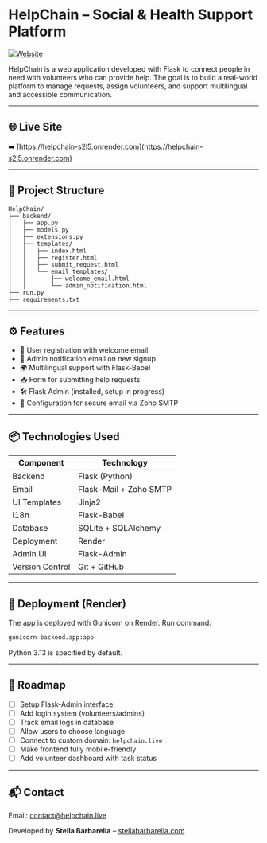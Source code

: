 # HelpChain – Social & Health Support Platform

[![Website](https://img.shields.io/badge/Live%20Demo-helpchain.live-green)](https://helpchain-s2l5.onrender.com)

HelpChain is a web application developed with Flask to connect people in need with volunteers who can provide help. The goal is to build a real-world platform to manage requests, assign volunteers, and support multilingual and accessible communication.

---

## 🌐 Live Site
➡️ [https://helpchain-s2l5.onrender.com](https://helpchain-s2l5.onrender.com)

---

## 📁 Project Structure
```
HelpChain/
├── backend/
│   ├── app.py
│   ├── models.py
│   ├── extensions.py
│   ├── templates/
│   │   ├── index.html
│   │   ├── register.html
│   │   ├── submit_request.html
│   │   └── email_templates/
│   │       ├── welcome_email.html
│   │       └── admin_notification.html
├── run.py
├── requirements.txt
```

---

## ⚙️ Features
- 📨 User registration with welcome email
- 🔔 Admin notification email on new signup
- 🌍 Multilingual support with Flask-Babel
- 📥 Form for submitting help requests
- 🛠️ Flask Admin (installed, setup in progress)
- 🔐 Configuration for secure email via Zoho SMTP

---

## 📦 Technologies Used
| Component        | Technology       |
|------------------|------------------|
| Backend          | Flask (Python)   |
| Email            | Flask-Mail + Zoho SMTP |
| UI Templates     | Jinja2           |
| i18n             | Flask-Babel      |
| Database         | SQLite + SQLAlchemy |
| Deployment       | Render           |
| Admin UI         | Flask-Admin      |
| Version Control  | Git + GitHub     |

---

## 🚀 Deployment (Render)
The app is deployed with Gunicorn on Render. Run command:
```bash
gunicorn backend.app:app
```

Python 3.13 is specified by default.

---

## 🧭 Roadmap
- [ ] Setup Flask-Admin interface
- [ ] Add login system (volunteers/admins)
- [ ] Track email logs in database
- [ ] Allow users to choose language
- [ ] Connect to custom domain: `helpchain.live`
- [ ] Make frontend fully mobile-friendly
- [ ] Add volunteer dashboard with task status

---

## 📬 Contact
Email: [contact@helpchain.live](mailto:contact@helpchain.live)

Developed by **Stella Barbarella** – [stellabarbarella.com](https://stellabarbarella.com)
